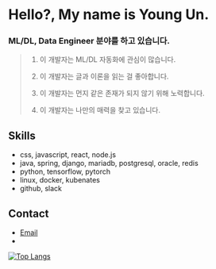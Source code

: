 # Hello?, My name is Young Un.

### ML/DL, Data Engineer 분야를 하고 있습니다.
  
> 1. 이 개발자는 ML/DL 자동화에 관심이 많습니다.
> 
> 2. 이 개발자는 글과 이론을 읽는 걸 좋아합니다.
>
> 3. 이 개발자는 먼지 같은 존재가 되지 않기 위해 노력합니다.
> 
> 4. 이 개발자는 나만의 매력을 찾고 있습니다.

## Skills

- css, javascript, react, node.js
- java, spring, django, mariadb, postgresql, oracle, redis
- python, tensorflow, pytorch
- linux, docker, kubenates
- github, slack

## Contact

- [Email](mailto:un3561@naver.com)
- 
[![Top Langs](https://github-readme-stats.vercel.app/api/top-langs/?username=yuj0630)](https://github.com/yuj0630/github-readme-stats)
<!--
**yuj0630/yuj0630** is a ✨ _special_ ✨ repository because its `README.md` (this file) appears on your GitHub profile.

![youngun's GitHub stats](https://github-readme-stats.vercel.app/api?username=yuj0630&show_icons=true&theme=transparent)

Here are some ideas to get you started:

- 🔭 I’m currently working on ...
- 🌱 I’m currently learning ...
- 👯 I’m looking to collaborate on ...
- 🤔 I’m looking for help with ...
- 💬 Ask me about ...
- 📫 How to reach me: ...
- 😄 Pronouns: ...
- ⚡ Fun fact: ...
-->
